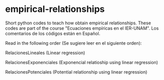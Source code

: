 # empirical-relationships
Short python codes to teach how obtain empirical relationships. These codes are part of the course "Ecuaciones empíricas en el IER-UNAM". Los comentarios de los códigos están en Español.

Read in the following order (Se sugiere leer en el siguiente orden):

RelacionesLineales (Linear regression)

RelacionesExponenciales (Exponencial relatioship using linear regression)

RelacionesPotenciales (Potential relationship using linear regression)
